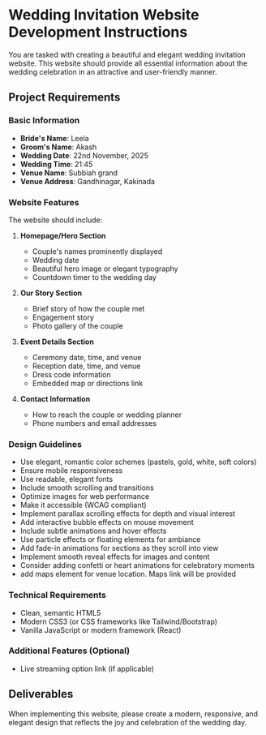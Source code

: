 # Wedding Invitation Website Development Instructions

You are tasked with creating a beautiful and elegant wedding invitation website. This website should provide all essential information about the wedding celebration in an attractive and user-friendly manner.

## Project Requirements

### Basic Information
- **Bride's Name**: Leela
- **Groom's Name**: Akash
- **Wedding Date**: 22nd November, 2025
- **Wedding Time**: 21:45
- **Venue Name**: Subbiah grand
- **Venue Address**: Gandhinagar, Kakinada

### Website Features

The website should include:

1. **Homepage/Hero Section**
    - Couple's names prominently displayed
    - Wedding date
    - Beautiful hero image or elegant typography
    - Countdown timer to the wedding day

2. **Our Story Section**
    - Brief story of how the couple met
    - Engagement story
    - Photo gallery of the couple

3. **Event Details Section**
    - Ceremony date, time, and venue
    - Reception date, time, and venue
    - Dress code information
    - Embedded map or directions link

4. **Contact Information**
    - How to reach the couple or wedding planner
    - Phone numbers and email addresses

### Design Guidelines

- Use elegant, romantic color schemes (pastels, gold, white, soft colors)
- Ensure mobile responsiveness
- Use readable, elegant fonts
- Include smooth scrolling and transitions
- Optimize images for web performance
- Make it accessible (WCAG compliant)
- Implement parallax scrolling effects for depth and visual interest
- Add interactive bubble effects on mouse movement
- Include subtle animations and hover effects
- Use particle effects or floating elements for ambiance
- Add fade-in animations for sections as they scroll into view
- Implement smooth reveal effects for images and content
- Consider adding confetti or heart animations for celebratory moments
- add maps element for venue location. Maps link will be provided

### Technical Requirements

- Clean, semantic HTML5
- Modern CSS3 (or CSS frameworks like Tailwind/Bootstrap)
- Vanilla JavaScript or modern framework (React)

### Additional Features (Optional)

- Live streaming option link (if applicable)

## Deliverables

When implementing this website, please create a modern, responsive, and elegant design that reflects the joy and celebration of the wedding day.
